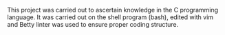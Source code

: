 This project was carried out to ascertain knowledge in the C programming language. It was carried out on the shell program (bash), edited with vim and Betty linter was used to ensure proper coding structure.

